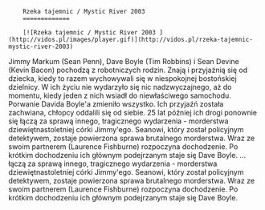 
        Rzeka tajemnic / Mystic River 2003 
        =============
        
        [![Rzeka tajemnic / Mystic River 2003 ](http://vidos.pl/images/player.gif)](http://vidos.pl/rzeka-tajemnic-mystic-river-2003)
        
        
 Jimmy Markum (Sean Penn), Dave Boyle (Tim Robbins) i Sean Devine (Kevin Bacon) pochodzą z robotniczych rodzin. Znają i przyjaźnią się od dziecka, kiedy to razem wychowywali się w niespokojnej bostońskiej dzielnicy. W ich życiu nie wydarzyło się nic nadzwyczajnego, aż do momentu, kiedy jeden z nich wsiadł do niewłaściwego samochodu. Porwanie Davida Boyle'a zmieniło wszystko. Ich przyjaźń została zachwiana, chłopcy oddalili się od siebie. 25 lat później ich drogi ponownie się łączą za sprawą innego, tragicznego wydarzenia - morderstwa dziewiętnastoletniej córki Jimmy'ego. Seanowi, który został policyjnym detektywem, zostaje powierzona sprawa brutalnego morderstwa. Wraz ze swoim partnerem (Laurence Fishburne) rozpoczyna dochodzenie. Po krótkim dochodzeniu ich głównym podejrzanym staje się Dave Boyle.   ... łączą za sprawą innego, tragicznego wydarzenia - morderstwa dziewiętnastoletniej córki Jimmy'ego. Seanowi, który został policyjnym detektywem, zostaje powierzona sprawa brutalnego morderstwa. Wraz ze swoim partnerem (Laurence Fishburne) rozpoczyna dochodzenie. Po krótkim dochodzeniu ich głównym podejrzanym staje się Dave Boyle.
    